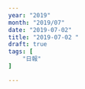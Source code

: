 ```yaml
---
year: "2019"
month: "2019/07"
date: "2019-07-02"
title: "2019-07-02 "
draft: true
tags: [
    "日報"
]

---
```


